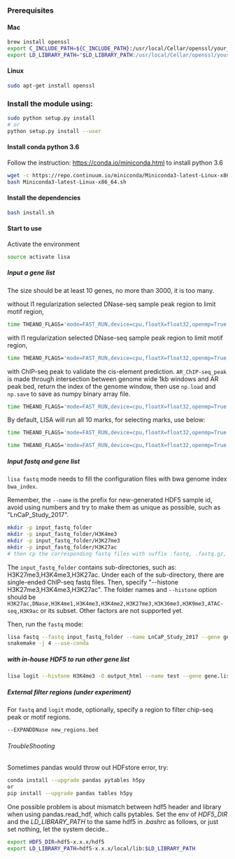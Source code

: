 ### Prerequisites

#### Mac

``` bash
brew install openssl
export C_INCLUDE_PATH=${C_INCLUDE_PATH}:/usr/local/Cellar/openssl/your_version/include
export LD_LIBRARY_PATH="$LD_LIBRARY_PATH:/usr/local/Cellar/openssl/your_version/lib/"
```

#### Linux
``` bash
sudo apt-get install openssl
```

### Install the module using:

``` bash
sudo python setup.py install
# or 
python setup.py install --user
```

#### Install conda python 3.6

Follow the instruction: https://conda.io/miniconda.html to install python 3.6

``` bash
wget -c https://repo.continuum.io/miniconda/Miniconda3-latest-Linux-x86_64.sh
bash Miniconda3-latest-Linux-x86_64.sh
```

#### Install the dependencies

``` bash
bash install.sh
```


#### Start to use

Activate the environment

``` bash
source activate lisa
```

##### Input a gene list

The size should be at least 10 genes, no more than 3000, it is too many.

without l1 regularization selected DNase-seq sample peak region to limit motif region,

```bash
time THEANO_FLAGS='mode=FAST_RUN,device=cpu,floatX=float32,openmp=True' OMP_NUM_THREADS=8 lisa logit --gene AR.symbol --tf no --name AR --species hg38 -O ${HOME}/public_html/lisa/ARfolder

```

with l1 regularization selected DNase-seq sample peak region to limit motif region,

```bash
time THEANO_FLAGS='mode=FAST_RUN,device=cpu,floatX=float32,openmp=True' OMP_NUM_THREADS=8 lisa logit --gene AR.symbol --tf no --name AR --species hg38 -O ${HOME}/public_html/lisa/ARfolder --DNase
```

with ChIP-seq peak to validate the cis-element prediction.
`AR_ChIP-seq_peak` is made through intersection between genome wide 1kb windows and AR peak bed, return the index of the genome window, then use `np.load` and `np.save` to save as numpy binary array file.

```bash
time THEANO_FLAGS='mode=FAST_RUN,device=cpu,floatX=float32,openmp=True' OMP_NUM_THREADS=8 lisa logit --gene AR.symbol --tf AR_ChIP-seq_peak --name AR --species hg38 -O ${HOME}/public_html/lisa/ARfolder --DNase
```

By default, LISA will run all 10 marks, for selecting marks, use below:

```bash
time THEANO_FLAGS='mode=FAST_RUN,device=cpu,floatX=float32,openmp=True' OMP_NUM_THREADS=8 lisa logit --gene AR.symbol --tf AR_ChIP-seq_peak --name AR --species hg38 -O ${HOME}/public_html/lisa/ARfolder --DNase --histone "H3K27ac,DNase,H3K4me3,H3K27me3,ATAC-seq"

time THEANO_FLAGS='mode=FAST_RUN,device=cpu,floatX=float32,openmp=True' OMP_NUM_THREADS=8 lisa logit --gene AR.symbol --tf AR_ChIP-seq_peak --name AR --species hg38 -O ${HOME}/public_html/lisa/ARfolder --DNase --histone DNase
```

##### Input fastq and gene list

`lisa fastq` mode needs to fill the configuration files with bwa genome index `bwa_index`.

Remember, the `--name` is the prefix for new-generated HDF5 sample id, avoid using numbers and try to make them as unique as possible, such as "LnCaP_Study_2017".

``` bash
mkdir -p input_fastq_folder
mkdir -p input_fastq_folder/H3K4me3
mkdir -p input_fastq_folder/H3K27me3
mkdir -p input_fastq_folder/H3K27ac
# then cp the corresponding fastq files with suffix .fastq, .fastq.gz, .fq or .fq.gz into the sub-directory
```

The `input_fastq_folder` contains sub-directories, such as: H3K27me3,H3K4me3,H3K27ac. Under each of the sub-directory, there are single-ended ChIP-seq fastq files. Then, specify "--histone H3K27me3,H3K4me3,H3K27ac". The folder names and `--histone` option should be `H3K27ac,DNase,H3K4me1,H3K4me3,H3K4me2,H3K27me3,H3K36me3,H3K9me3,ATAC-seq,H3K9ac` or its subset. Other factors are not supported yet.

Then, run the `fastq` mode:
``` bash
lisa fastq --fastq input_fastq_folder --name LnCaP_Study_2017 --gene genes.txt --tf no -O output_html_folder --histone H3K4me3,H3K27me3,H3K27ac
snakemake -j 4 --use-conda
```


##### with in-house HDF5 to run other gene list

``` bash
lisa logit --histone H3K4me3 -O output_html --name test --gene gene.list --tf no --species hg38 --additional_h5 H3K4me3.h5 2>>{log}"
```

##### External filter regions (under experiment)

For `fastq` and `logit` mode, optionally, specify a region to filter chip-seq peak or motif regions.

``` bash
--EXPANDDNase new_regions.bed
```

###### TroubleShooting
Sometimes pandas would throw out HDFstore error, try:

``` bash
conda install --upgrade pandas pytables h5py
or 
pip install --upgrade pandas tables h5py
```

One possible problem is about mismatch between hdf5 header and library when using pandas.read_hdf, which calls pytables. Set the env of *HDF5_DIR* and the *LD_LIBRARY_PATH* to the same hdf5 in *.bashrc* as follows, or just set nothing, let the system decide..

``` bash
export HDF5_DIR=hdf5-x.x.x/hdf5
export LD_LIBRARY_PATH=hdf5-x.x.x/local/lib:$LD_LIBRARY_PATH
```
